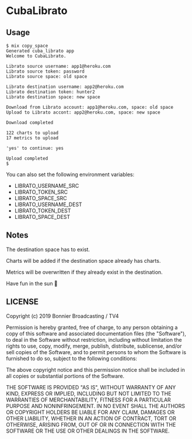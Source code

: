 # CubaLibrato

## Usage

```
$ mix copy_space
Generated cuba_librato app
Welcome to CubaLibrato.

Librato source username: app1@heroku.com
Librato source token: password
Librato source space: old space

Librato destination username: app2@heroku.com
Librato destination token: hunter2
Librato destination space: new space

Download from Librato account: app1@heroku.com, space: old space
Upload to Librato accont: app2@heroku.com, space: new space

Download completed

122 charts to upload
17 metrics to upload

'yes' to continue: yes

Upload completed
$
```

You can also set the following environment variables:

- LIBRATO_USERNAME_SRC
- LIBRATO_TOKEN_SRC
- LIBRATO_SPACE_SRC
- LIBRATO_USERNAME_DEST
- LIBRATO_TOKEN_DEST
- LIBRATO_SPACE_DEST

## Notes

The destination space has to exist.

Charts will be added if the destination space already has charts.

Metrics will be overwritten if they already exist in the destination.

Have fun in the sun 🍹

## LICENSE

Copyright (c) 2019 Bonnier Broadcasting / TV4

Permission is hereby granted, free of charge, to any person obtaining a copy of this software and associated documentation files (the "Software"), to deal in the Software without restriction, including without limitation the rights to use, copy, modify, merge, publish, distribute, sublicense, and/or sell copies of the Software, and to permit persons to whom the Software is furnished to do so, subject to the following conditions:

The above copyright notice and this permission notice shall be included in all copies or substantial portions of the Software.

THE SOFTWARE IS PROVIDED "AS IS", WITHOUT WARRANTY OF ANY KIND, EXPRESS OR IMPLIED, INCLUDING BUT NOT LIMITED TO THE WARRANTIES OF MERCHANTABILITY, FITNESS FOR A PARTICULAR PURPOSE AND NONINFRINGEMENT. IN NO EVENT SHALL THE AUTHORS OR COPYRIGHT HOLDERS BE LIABLE FOR ANY CLAIM, DAMAGES OR OTHER LIABILITY, WHETHER IN AN ACTION OF CONTRACT, TORT OR OTHERWISE, ARISING FROM, OUT OF OR IN CONNECTION WITH THE SOFTWARE OR THE USE OR OTHER DEALINGS IN THE SOFTWARE.
